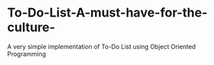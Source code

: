 # To-Do-List-A-must-have-for-the-culture-
A very simple implementation of To-Do List using Object Oriented Programming
